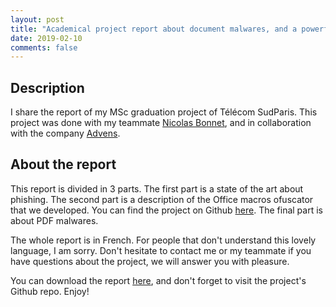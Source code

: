 ```yaml
---
layout: post
title: "Academical project report about document malwares, and a powerful macros obfuscator."
date: 2019-02-10
comments: false
---
```


## Description

I share the report of my MSc graduation project of Télécom SudParis. This project was done with my teammate [Nicolas Bonnet](https://github.com/bonnetn), and in collaboration with the company [Advens](https://www.advens.fr/).

## About the report

This report is divided in 3 parts.
The first part is a state of the art about phishing.
The second part is a  description of the Office macros ofuscator that we developed. You can find the project on Github [here](https://github.com/bonnetn/vba-obfuscator/).
The final part is about PDF malwares.

The whole report is in French. For people that don't understand this lovely language, I am sorry. Don't hesitate to contact me or my teammate if you have questions about the project, we will answer you with pleasure.

You can download the report [here](/files/2019-02-10/Report.pdf), and don't forget to visit the project's Github repo. Enjoy!